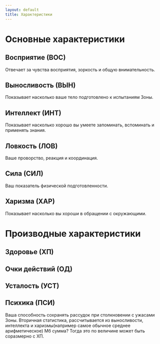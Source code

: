```yaml
---
layout: default
title: Характеристики
---
```


# Основные характеристики

## Восприятие (ВОС)
Отвечает за чувства восприятия, зоркость и общую внимательность. 

## Выносливость (ВЫН)
Показывает насколько ваше тело подготовлено к испытаниям Зоны. 

## Интеллект (ИНТ)
Показывает насколько хорошо вы умеете запоминать, вспоминать и применять знания.

## Ловкость (ЛОВ)
Ваше проворство, реакция и координация.

## Сила (СИЛ)
Ваш показатель физической подготовленности.

## Харизма (ХАР)
Показывает насколько вы хороши в обращении с окружающими.

# Производные характеристики

## Здоровье (ХП)

## Очки действий (ОД)

## Усталость (УСТ)

## Психика (ПСИ)
Ваша способность сохранять рассудок при столкновении с ужасами Зоны.
Вторичная статистика, рассчитывается из выносливости, интеллекта и харизмы(например самое обычное среднее арифметическое) Мб сумма? Тогда это по величине может быть соразмерно с ХП.
